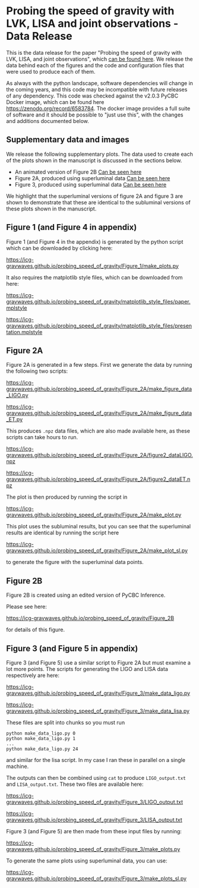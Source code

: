 # Probing the speed of gravity with LVK, LISA and joint observations - Data Release

This is the data release for the paper "Probing the speed of gravity with LVK, LISA, and joint observations", which [can be found here](https://arxiv.org/abs/2207.10096). We release the data behind each of the figures and the code and configuration files that were used to produce each of them.

As always with the python landscape, software dependencies will change in the coming years, and this code may be incompatible with future releases of any dependency. This code was checked against the v2.0.3 PyCBC Docker image, which can be found here https://zenodo.org/record/6583784. The docker image provides a full suite of software and it should be possible to "just use this", with the changes and additions documented below.

## Supplementary data and images

We release the following supplementary plots. The data used to create each of the plots shown in the manuscript is discussed in the sections below.

* An animated version of Figure 2B [Can be seen here](https://icg-gravwaves.github.io/probing_speed_of_gravity/Figure_2B/figure2b.mp4)
* Figure 2A, produced using superluminal data [Can be seen here](https://icg-gravwaves.github.io/probing_speed_of_gravity/Figure_2A/figure2a_sl.png)
* Figure 3, produced using superluminal data [Can be seen here](https://icg-gravwaves.github.io/probing_speed_of_gravity/Figure_3/figure3_sl.png)

We highlight that the superluminal versions of figure 2A and figure 3 are shown to demonstrate that these are identical to the subluminal versions of these plots
shown in the manuscript.

## Figure 1 (and Figure 4 in appendix)

Figure 1 (and Figure 4 in the appendix) is generated by the python script which can be downloaded by clicking here:

<https://icg-gravwaves.github.io/probing_speed_of_gravity/Figure_1/make_plots.py>

It also requires the matplotlib style files, which can be downloaded from here:

<https://icg-gravwaves.github.io/probing_speed_of_gravity/matplotlib_style_files/paper.mplstyle>

<https://icg-gravwaves.github.io/probing_speed_of_gravity/matplotlib_style_files/presentation.mplstyle>


## Figure 2A

Figure 2A is generated in a few steps. First we generate the data by running the following two scripts:

<https://icg-gravwaves.github.io/probing_speed_of_gravity/Figure_2A/make_figure_data_LIGO.py>

<https://icg-gravwaves.github.io/probing_speed_of_gravity/Figure_2A/make_figure_data_ET.py>

This produces `.npz` data files, which are also made available here, as these scripts can take hours to run.

<https://icg-gravwaves.github.io/probing_speed_of_gravity/Figure_2A/figure2_dataLIGO.npz>

<https://icg-gravwaves.github.io/probing_speed_of_gravity/Figure_2A/figure2_dataET.npz>

The plot is then produced by running the script in

<https://icg-gravwaves.github.io/probing_speed_of_gravity/Figure_2A/make_plot.py>

This plot uses the subluminal results, but you can see that the superluminal results are identical by running the script here

<https://icg-gravwaves.github.io/probing_speed_of_gravity/Figure_2A/make_plot_sl.py>

to generate the figure with the superluminal data points.

## Figure 2B

Figure 2B is created using an edited version of PyCBC Inference.

Please see here:

<https://icg-gravwaves.github.io/probing_speed_of_gravity/Figure_2B>

for details of this figure.

## Figure 3 (and Figure 5 in appendix)

Figure 3 (and Figure 5) use a similar script to Figure 2A but must examine a lot more points. The scripts for generating the LIGO and LISA data respectively are here:

<https://icg-gravwaves.github.io/probing_speed_of_gravity/Figure_3/make_data_ligo.py>

<https://icg-gravwaves.github.io/probing_speed_of_gravity/Figure_3/make_data_lisa.py>

These files are split into chunks so you must run

```
python make_data_ligo.py 0
python make_data_ligo.py 1
...
python make_data_ligo.py 24
```

and similar for the lisa script. In my case I ran these in parallel on a single machine.

The outputs can then be combined using `cat` to produce `LIGO_output.txt` and `LISA_output.txt`. These two files are available here:

<https://icg-gravwaves.github.io/probing_speed_of_gravity/Figure_3/LIGO_output.txt>

<https://icg-gravwaves.github.io/probing_speed_of_gravity/Figure_3/LISA_output.txt>

Figure 3 (and Figure 5) are then made from these input files by running:

<https://icg-gravwaves.github.io/probing_speed_of_gravity/Figure_3/make_plots.py>

To generate the same plots using superluminal data, you can use:

<https://icg-gravwaves.github.io/probing_speed_of_gravity/Figure_3/make_plots_sl.py>

